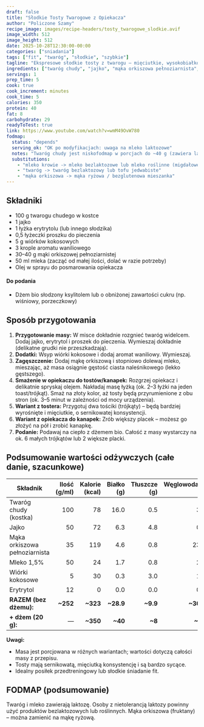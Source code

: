 ```yaml
---
draft: false
title: "Słodkie Tosty Twarogowe z Opiekacza"
author: "Policzone Szamy"
recipe_image: images/recipe-headers/tosty_twarogowe_slodkie.avif
image_width: 512
image_height: 512
date: 2025-10-28T12:30:00-00:00
categories: ["sniadania"]
tags: ["fit", "twaróg", "słodkie", "szybkie"]
tagline: "Ekspresowe słodkie tosty z twarogu – mięciutkie, wysokobiałkowe i niskokalaryczne."
ingredients: ["twaróg chudy", "jajko", "mąka orkiszowa pełnoziarnista", "mleko", "wiórki kokosowe"]
servings: 1
prep_time: 5
cook: true
cook_increment: minutes
cook_time: 5
calories: 350
protein: 40
fat: 8
carbohydrate: 29
readyToTest: true
link: https://www.youtube.com/watch?v=wmM49OvW780
fodmap:
  status: "depends"
  serving_ok: "OK po modyfikacjach: uwaga na mleko laktozowe"
  notes: "Twaróg chudy jest niskofodmap w porcjach do ~40 g (zawiera laktozę, ale w małych ilościach). W tym przepisie używamy ok. 100 g twarogu, co może być za dużo dla osób wrażliwych na laktozę. Mleko krowie jest wysokofodmap (laktoza). Mąka orkiszowa zawiera gluten i może zawierać fruktany, ale w niewielkich ilościach jest zwykle tolerowana."
  substitutions:
    - "mleko krowie -> mleko bezlaktozowe lub mleko roślinne (migdałowe, ryżowe)"
    - "twaróg -> twaróg bezlaktozowy lub tofu jedwabiste"
    - "mąka orkiszowa -> mąka ryżowa / bezglutenowa mieszanka"
---
```


## Składniki
* 100 g twarogu chudego w kostce
* 1 jajko
* 1 łyżka erytrytolu (lub innego słodzika)
* 0,5 łyżeczki proszku do pieczenia
* 5 g wiórków kokosowych
* 3 krople aromatu waniliowego
* 30–40 g mąki orkiszowej pełnoziarnistej
* 50 ml mleka (zacząć od małej ilości, dolać w razie potrzeby)
* Olej w sprayu do posmarowania opiekacza

#### Do podania
* Dżem bio słodzony ksylitolem lub o obniżonej zawartości cukru (np. wiśniowy, porzeczkowy)

## Sposób przygotowania
1. **Przygotowanie masy:** W misce dokładnie rozgnieć twaróg widelcem. Dodaj jajko, erytrytol i proszek do pieczenia. Wymieszaj dokładnie (delikatne grudki nie przeszkadzają).
2. **Dodatki:** Wsyp wiórki kokosowe i dodaj aromat waniliowy. Wymieszaj.
3. **Zagęszczenie:** Dodaj mąkę orkiszową i stopniowo dolewaj mleko, mieszając, aż masa osiągnie gęstość ciasta naleśnikowego (lekko gęstszego).
4. **Smażenie w opiekaczu do tostów/kanapek:** Rozgrzej opiekacz i delikatnie spryskaj olejem. Nakładaj masę łyżką (ok. 2–3 łyżki na jeden toast/trójkąt). Smaż na złoty kolor, aż tosty będą przyrumienione z obu stron (ok. 3–5 minut w zależności od mocy urządzenia).
5. **Wariant z tostera:** Przygotuj dwa tościki (trójkąty) – będą bardziej wyrośnięte i mięciutkie, o sernikowatej konsystencji.
6. **Wariant z opiekacza do kanapek:** Zrób większy placek – możesz go złożyć na pół i zrobić kanapkę.
7. **Podanie:** Podawaj na ciepło z dżemem bio. Całość z masy wystarczy na ok. 6 małych trójkątów lub 2 większe placki.

## Podsumowanie wartości odżywczych (całe danie, szacunkowe)

| Składnik              | Ilość (g/ml) | Kalorie (kcal) | Białko (g) | Tłuszcze (g) | Węglowodany (g) |
|-----------------------|-------------:|---------------:|-----------:|-------------:|----------------:|
| Twaróg chudy (kostka) | 100          | 78             | 16.0       | 0.5          | 3.0             |
| Jajko                 | 50           | 72             | 6.3        | 4.8          | 0.4             |
| Mąka orkiszowa pełnoziarnista | 35   | 119            | 4.6        | 0.8          | 23.8            |
| Mleko 1,5%            | 50           | 24             | 1.7        | 0.8          | 2.4             |
| Wiórki kokosowe       | 5            | 30             | 0.3        | 3.0          | 1.1             |
| Erytrytol             | 12           | 0              | 0.0        | 0.0          | 0.0             |
| **RAZEM (bez dżemu):**| **~252**     | **~323**       | **~28.9**  | **~9.9**     | **~30.7**       |
| **+ dżem (20 g):**    | —            | **~350**       | **~40**    | **~8**       | **~28**         |

**Uwagi:**
- Masa jest porcjowana w różnych wariantach; wartości dotyczą całości masy z przepisu.
- Tosty mają sernikowatą, mięciutką konsystencję i są bardzo sycące.
- Idealny posiłek przedtreningowy lub słodkie śniadanie fit.

## FODMAP (podsumowanie)
Twaróg i mleko zawierają laktozę. Osoby z nietolerancją laktozy powinny użyć produktów bezlaktozowych lub roślinnych. Mąka orkiszowa (fruktany) – można zamienić na mąkę ryżową.
